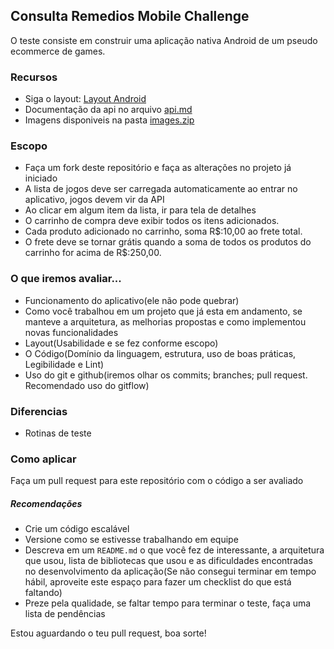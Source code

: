 ## Consulta Remedios Mobile Challenge

O teste consiste em construir uma aplicação nativa Android de um pseudo ecommerce de games.

### Recursos
- Siga o layout: [Layout Android](https://xd.adobe.com/spec/08671ee9-a138-4eda-4ac3-58128100283a-7e56/)
- Documentação da api no arquivo [api.md](api.md)
- Imagens disponiveis na pasta [images.zip](https://github.com/ConsultaRemedios/mobile-android-challenge/raw/master/images.zip)

### Escopo
- Faça um fork deste repositório e faça as alterações no projeto já iniciado
- A lista de jogos deve ser carregada automaticamente ao entrar no aplicativo, jogos devem vir da API
- Ao clicar em algum item da lista, ir para tela de detalhes
- O carrinho de compra deve exibir todos os itens adicionados.
- Cada produto adicionado no carrinho, soma R$:10,00 ao frete total.
- O frete deve se tornar grátis quando a soma de todos os produtos do carrinho for acima de R$:250,00.

### O que iremos avaliar...
- Funcionamento do aplicativo(ele não pode quebrar)
- Como você trabalhou em um projeto que já esta em andamento, se manteve a arquitetura, as melhorias propostas e como implementou novas funcionalidades
- Layout(Usabilidade e se fez conforme escopo)
- O Código(Domínio da linguagem, estrutura, uso de boas práticas, Legibilidade e Lint)
- Uso do git e github(iremos olhar os commits; branches; pull request. Recomendado uso do gitflow)

### Diferencias
- Rotinas de teste

### Como aplicar
Faça um pull request para este repositório com o código a ser avaliado

##### Recomendações
* Crie um código escalável
* Versione como se estivesse trabalhando em equipe
* Descreva em um `README.md` o que você fez de interessante, a arquitetura que usou, lista de bibliotecas que usou e as dificuldades encontradas no desenvolvimento da aplicação(Se não consegui terminar em tempo hábil, aproveite este espaço para fazer um checklist do que está faltando)
* Preze pela qualidade, se faltar tempo para terminar o teste, faça uma lista de pendências

Estou aguardando o teu pull request, boa sorte!
